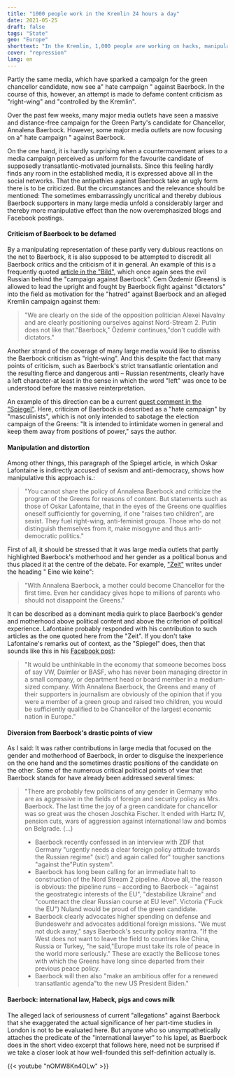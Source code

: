 ```yaml
---
title: "1000 people work in the Kremlin 24 hours a day"
date: 2021-05-25
draft: false
tags: "State"
geo: "Europe"
shorttext: "In the Kremlin, 1,000 people are working on hacks, manipulations, meddling and war rhetoric. "
cover: "repression"
lang: en
---
```


Partly the same media, which have sparked a campaign for the green chancellor candidate, now see a" hate campaign " against Baerbock. In the course of this, however, an attempt is made to defame content criticism as "right-wing" and "controlled by the Kremlin".

Over the past few weeks, many major media outlets have seen a massive and distance-free campaign for the Green Party's candidate for Chancellor, Annalena Baerbock. However, some major media outlets are now focusing on a" hate campaign " against Baerbock.

On the one hand, it is hardly surprising when a countermovement arises to a media campaign perceived as uniform for the favourite candidate of supposedly transatlantic-motivated journalists. Since this feeling hardly finds any room in the established media, it is expressed above all in the social networks. That the antipathies against Baerbock take an ugly form there is to be criticized. But the circumstances and the relevance should be mentioned: The sometimes embarrassingly uncritical and thereby dubious Baerbock supporters in many large media unfold a considerably larger and thereby more manipulative effect than the now overemphasized blogs and Facebook postings.

#### Criticism of Baerbock to be defamed

By a manipulating representation of these partly very dubious reactions on the net to Baerbock, it is also supposed to be attempted to discredit all Baerbock critics and the criticism of it in general. An example of this is a frequently quoted [article in the "Bild"](https://www.bild.de/politik/inland/politik-inland/putins-gruenes-grausen-kreml-kampagne-gegen-baerbock-76360304.bild.html "Kreml-Kampagne gegen Baerbock!"), which once again sees the evil Russian behind the "campaign against Baerbock". Cem Özdemir (Greens) is allowed to lead the upright and fought by Baerbock fight against "dictators" into the field as motivation for the "hatred" against Baerbock and an alleged Kremlin campaign against them:

> "We are clearly on the side of the opposition politician Alexei Navalny and are clearly positioning ourselves against Nord-Stream 2. Putin does not like that."Baerbock," Özdemir continues,"don't cuddle with dictators."

Another strand of the coverage of many large media would like to dismiss the Baerbock criticism as "right-wing". And this despite the fact that many points of criticism, such as Baerbock's strict transatlantic orientation and the resulting fierce and dangerous anti – Russian resentments, clearly have a left character-at least in the sense in which the word "left" was once to be understood before the massive reinterpretation.

An example of this direction can be a current [guest comment in the "Spiegel"](https://www.spiegel.de/politik/deutschland/annalena-baerbock-die-hass-kampagne-der-maskulinisten-gastkommentar-a-a69b7641-e716-49b2-b660-061d7909e07a "Die Hasskampagne der Maskulinisten"). Here, criticism of Baerbock is described as a "hate campaign" by "masculinists", which is not only intended to sabotage the election campaign of the Greens: "It is intended to intimidate women in general and keep them away from positions of power," says the author.

#### Manipulation and distortion

Among other things, this paragraph of the Spiegel article, in which Oskar Lafontaine is indirectly accused of sexism and anti-democracy, shows how manipulative this approach is.:

> "You cannot share the policy of Annalena Baerbock and criticize the program of the Greens for reasons of content. But statements such as those of Oskar Lafontaine, that in the eyes of the Greens one qualifies oneself sufficiently for governing, if one "raises two children", are sexist. They fuel right-wing, anti-feminist groups. Those who do not distinguish themselves from it, make misogyne and thus anti-democratic politics."

First of all, it should be stressed that it was large media outlets that partly highlighted Baerbock's motherhood and her gender as a political bonus and thus placed it at the centre of the debate. For example, ["Zeit"](https://www.zeit.de/arbeit/2021-04/annalena-baerbock-gruene-kanzlerkandidatur-mutter-karriere-politik "Eine wie keine") writes under the heading " Eine wie keine":

> "With Annalena Baerbock, a mother could become Chancellor for the first time. Even her candidacy gives hope to millions of parents who should not disappoint the Greens."

It can be described as a dominant media quirk to place Baerbock's gender and motherhood above political content and above the criterion of political experience. Lafontaine probably responded with his contribution to such articles as the one quoted here from the "Zeit". If you don't take Lafontaine's remarks out of context, as the "Spiegel" does, then that sounds like this in his [Facebook post](https://www.facebook.com/oskarlafontaine/photos/a.198567656871376/4019804668080970/ "Facebook Post Lafontaine"):

> "It would be unthinkable in the economy that someone becomes boss of say VW, Daimler or BASF, who has never been managing director in a small company, or department head or board member in a medium-sized company. With Annalena Baerbock, the Greens and many of their supporters in journalism are obviously of the opinion that if you were a member of a green group and raised two children, you would be sufficiently qualified to be Chancellor of the largest economic nation in Europe.”

#### Diversion from Baerbock's drastic points of view

As I said: It was rather contributions in large media that focused on the gender and motherhood of Baerbock, in order to disguise the inexperience on the one hand and the sometimes drastic positions of the candidate on the other. Some of the numerous critical political points of view that Baerbock stands for have already been addressed several times:

> "There are probably few politicians of any gender in Germany who are as aggressive in the fields of foreign and security policy as Mrs. Baerbock. The last time the joy of a green candidate for chancellor was so great was the chosen Joschka Fischer. It ended with Hartz IV, pension cuts, wars of aggression against international law and bombs on Belgrade. (…)
>
> - Baerbock recently confessed in an interview with ZDF that Germany "urgently needs a clear foreign policy attitude towards the Russian regime" (sic!) and again called for" tougher sanctions "against the"Putin system".
> - Baerbock has long been calling for an immediate halt to construction of the Nord Stream 2 pipeline. Above all, the reason is obvious: the pipeline runs – according to Baerbock – "against the geostrategic interests of the EU", "destabilize Ukraine" and "counteract the clear Russian course at EU level". Victoria ("Fuck the EU") Nuland would be proud of the green candidate.
> - Baerbock clearly advocates higher spending on defense and Bundeswehr and advocates additional foreign missions. "We must not duck away," says Baerbock's security policy mantra. "If the West does not want to leave the field to countries like China, Russia or Turkey, "he said,"Europe must take its role of peace in the world more seriously." These are exactly the Bellicose tones with which the Greens have long since departed from their previous peace policy.
> - Baerbock will then also "make an ambitious offer for a renewed transatlantic agenda"to the new US President Biden."

#### Baerbock: international law, Habeck, pigs and cows milk

The alleged lack of seriousness of current "allegations" against Baerbock that she exaggerated the actual significance of her part-time studies in London is not to be evaluated here. But anyone who so unsympathetically attaches the predicate of the "international lawyer" to his lapel, as Baerbock does in the short video excerpt that follows here, need not be surprised if we take a closer look at how well-founded this self-definition actually is.

{{< youtube "nOMW8Kn4OLw" >}}
